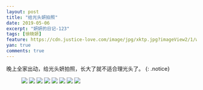 ```yaml
---
layout: post
title: "给光头妍拍照"
date: 2019-05-06
excerpt: "妍妍的日记-123"
tags: [徐晓妍]
feature: https://cdn.justice-love.com/image/jpg/xktp.jpg?imageView2/1/w/1200/h/500
yan: true
comments: true
---
```

晚上全家出动，给光头妍拍照，长大了就不适合理光头了。
{: .notice}
<figure>
    <img src="{{ site.staticUrl }}/yanyan/image/guangtoupaizhao1.jpg" />
    <img src="{{ site.staticUrl }}/yanyan/image/guangtoupaizhao2.jpg" />
    <img src="{{ site.staticUrl }}/yanyan/image/guangtoupaizhao3.jpg" />
    <img src="{{ site.staticUrl }}/yanyan/image/guangtoupaizhao4.jpg" />
    <img src="{{ site.staticUrl }}/yanyan/image/guangtoupaizhao5.jpg" />
    <img src="{{ site.staticUrl }}/yanyan/image/guangtoupaizhao6.jpg" />
    <img src="{{ site.staticUrl }}/yanyan/image/guangtoupaizhao7.jpg" />
    <img src="{{ site.staticUrl }}/yanyan/image/guangtoupaizhao8.jpg" />
</figure>
